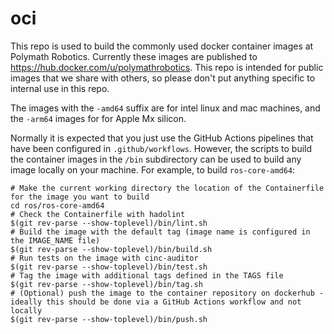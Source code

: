 # oci
This repo is used to build the commonly used docker container images at Polymath Robotics. Currently these images are published to https://hub.docker.com/u/polymathrobotics. This repo is intended for public images that we share with others, so please don't put
anything specific to internal use in this repo.

The images with the `-amd64` suffix are for intel linux and mac machines, and the `-arm64` images for for Apple Mx silicon.

Normally it is expected that you just use the GitHub Actions pipelines that have been configured in `.github/workflows`. However, the scripts to build the container images in the `/bin` subdirectory can be used to build any image locally on your machine. For example, to build `ros-core-amd64`:

```
# Make the current working directory the location of the Containerfile for the image you want to build
cd ros/ros-core-amd64
# Check the Containerfile with hadolint
$(git rev-parse --show-toplevel)/bin/lint.sh
# Build the image with the default tag (image name is configured in the IMAGE_NAME file)
$(git rev-parse --show-toplevel)/bin/build.sh
# Run tests on the image with cinc-auditor
$(git rev-parse --show-toplevel)/bin/test.sh
# Tag the image with additional tags defined in the TAGS file
$(git rev-parse --show-toplevel)/bin/tag.sh
# (Optional) push the image to the container repository on dockerhub - ideally this should be done via a GitHub Actions workflow and not locally
$(git rev-parse --show-toplevel)/bin/push.sh
```
